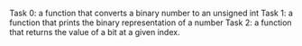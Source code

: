 Task 0: a function that converts a binary number to an unsigned int
Task 1: a function that prints the binary representation of a number
Task 2: a function that returns the value of a bit at a given index.
